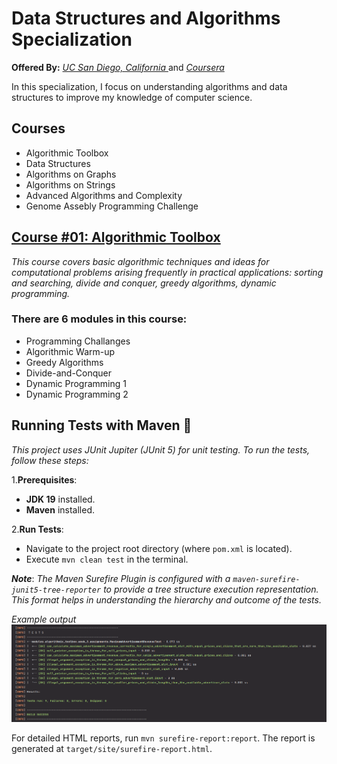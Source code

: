 ﻿# Data Structures and Algorithms Specialization

 **Offered By:** [*UC San Diego, California* ](https://ucsd.edu/)  and [*Coursera*](https://www.coursera.org/)

  
In this specialization, I focus on understanding algorithms and data structures to improve my knowledge of computer science. 


## Courses

 - Algorithmic Toolbox
 - Data Structures
 - Algorithms on Graphs 
 - Algorithms on Strings 
 - Advanced Algorithms and Complexity 
 - Genome Assebly Programming Challenge


## [Course #01: Algorithmic Toolbox](Algorithmic%20Toolbox)

*This course covers basic algorithmic techniques and ideas for computational problems arising frequently in practical applications: sorting and searching, divide and conquer, greedy algorithms, dynamic programming.*

### There are 6 modules in this course: 

 - Programming Challanges
 - Algorithmic Warm-up
 - Greedy Algorithms
 - Divide-and-Conquer
 - Dynamic Programming 1
 - Dynamic Programming 2

## Running Tests with Maven 🧪
*This project uses JUnit Jupiter (JUnit 5) for unit testing. To run the tests, follow these steps:*

1.**Prerequisites**:
-   **JDK 19** installed.
-   **Maven** installed.

2.**Run Tests**:
-   Navigate to the project root directory (where `pom.xml` is located).
-   Execute `mvn clean test` in the terminal.

***Note***: *The Maven Surefire Plugin is configured with a `maven-surefire-junit5-tree-reporter` to provide a tree structure execution representation. This format helps in understanding the hierarchy and outcome of the tests.*

*Example output*
![Maven test execution (tree structure)](src/main/resources/tree-structure-test-execution.png)

For detailed HTML reports, run `mvn surefire-report:report`. The report is generated at `target/site/surefire-report.html`.